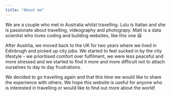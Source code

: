 ```yaml
---
title: "About me"
---
```


We are a couple who met in Australia whilst travelling. Lulu is Italian and she is passionate about travelling, videography and photograpy. Matt is a data scientist who loves coding and building websites, like this one :smiley:

After Austrlia, we moved back to the UK for two years where we lived in Edinbrugh and picked up city jobs. We started to feel sucked in by the city lifestyle - we prioritised comfort over fulfilment, we were less peaceful and more stressed and we started to find it more and more difficult not to attach ourselves to day to day frustrations.

We decided to go travelling again and that this time we would like to share the experience with others. We hope this website is useful for anyone who is interested in travelling or would like to find out more about the world!
